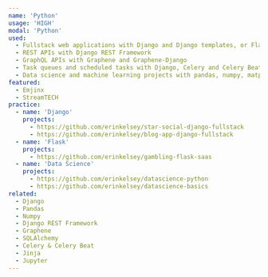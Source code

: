 ```yaml
---
name: 'Python'
usage: 'HIGH'
modal: 'Python'
used:
  - Fullstack web applications with Django and Django templates, or Flask with the Jinja template engine
  - REST APIs with Django REST Framework
  - GraphQL APIs with Graphene and Graphene-Django
  - Task queues and scheduled tasks with Django, Celery and Celery Beat
  - Data science and machine learning projects with pandas, numpy, matplotlib, scikit-learn, Jupyter notebooks and more
featured:
  - Emjinx
  - StreamTECH
practice:
  - name: 'Django'
    projects:
      - https://github.com/erinkelsey/star-social-django-fullstack
      - https://github.com/erinkelsey/blog-app-django-fullstack
  - name: 'Flask'
    projects:
      - https://github.com/erinkelsey/gambling-flask-saas
  - name: 'Data Science'
    projects:
      - https://github.com/erinkelsey/datascience-python
      - https://github.com/erinkelsey/datascience-basics
related:
  - Django
  - Pandas
  - Numpy
  - Django REST Framework
  - Graphene
  - SQLAlchemy
  - Celery & Celery Beat
  - Jinja
  - Jupyter
---
```

